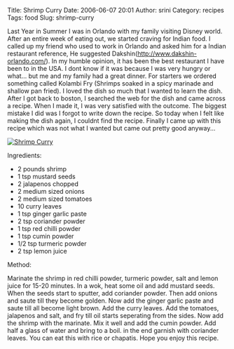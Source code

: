 Title: Shrimp Curry
Date: 2006-06-07 20:01
Author: srini
Category: recipes
Tags: food
Slug: shrimp-curry

Last Year in Summer I was in Orlando
with my family visiting Disney world. After an entire week of eating
out, we started craving for Indian food. I called up my friend who used
to work in Orlando and asked him for a Indian restaurant reference, He
suggested Dakshin(http://www.dakshin-orlando.com/). In my humble opinion,
it has been the best
restaurant I have been to in the USA. I dont know if it was because I
was very hungry or what... but me and my family had a great dinner. For
starters we ordered something called Kolambi Fry (Shrimps soaked in a
spicy marinade and shallow pan fried). I loved the dish so much that I
wanted to learn the dish. After I got back to boston, I searched the web
for the dish and came across a recipe. When I made it, I was very
satisfied with the outcome. The biggest mistake I did was I forgot to
write down the recipe. So today when I felt like making the dish again,
I couldnt find the recipe. Finally I came up with this recipe which was
not what I wanted but came out pretty good anyway...

[![Shrimp Curry]({filename}/wp-content/uploads/2006/06/Shrimp-Curry.jpg "Shrimp Curry")]({filename}/wp-content/uploads/2009/11/Shrimp-Curry.jpg)  


Ingredients:

-   2 pounds shrimp
-   1 tsp mustard seeds
-   2 jalapenos chopped
-   2 medium sized onions
-   2 medium sized tomatoes
-   10 curry leaves
-   1 tsp ginger garlic paste
-   2 tsp coriander powder
-   1 tsp red chilli powder
-   1 tsp cumin powder
-   1/2 tsp turmeric powder
-   2 tsp lemon juice

Method:

Marinate the shrimp in red chilli
powder, turmeric powder, salt and lemon juice for 15-20 minutes. In a
wok, heat some oil and add mustard seeds. When the seeds start to
sputter, add coriander powder. Then add onions and saute till they
become golden. Now add the ginger garlic paste and saute till all become
light brown. Add the curry leaves. Add the tomatoes, jalapenos and salt,
and fry till oil starts seperating from the sides. Now add the shrimp
with the marinate. Mix it well and add the cumin powder. Add half a
glass of water and bring to a boil. in the end garnish with coriander
leaves. You can eat this with rice or chapatis. Hope you enjoy this
recipe.
